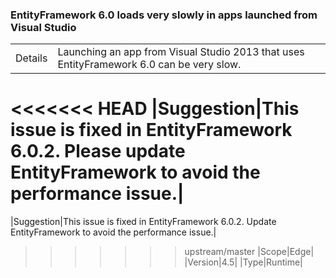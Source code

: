 ### EntityFramework 6.0 loads very slowly in apps launched from Visual Studio

|   |   |
|---|---|
|Details|Launching an app from Visual Studio 2013 that uses EntityFramework 6.0 can be very slow.|
<<<<<<< HEAD
|Suggestion|This issue is fixed in EntityFramework 6.0.2. Please update EntityFramework to avoid the performance issue.|
=======
|Suggestion|This issue is fixed in EntityFramework 6.0.2. Update EntityFramework to avoid the performance issue.|
>>>>>>> upstream/master
|Scope|Edge|
|Version|4.5|
|Type|Runtime|

